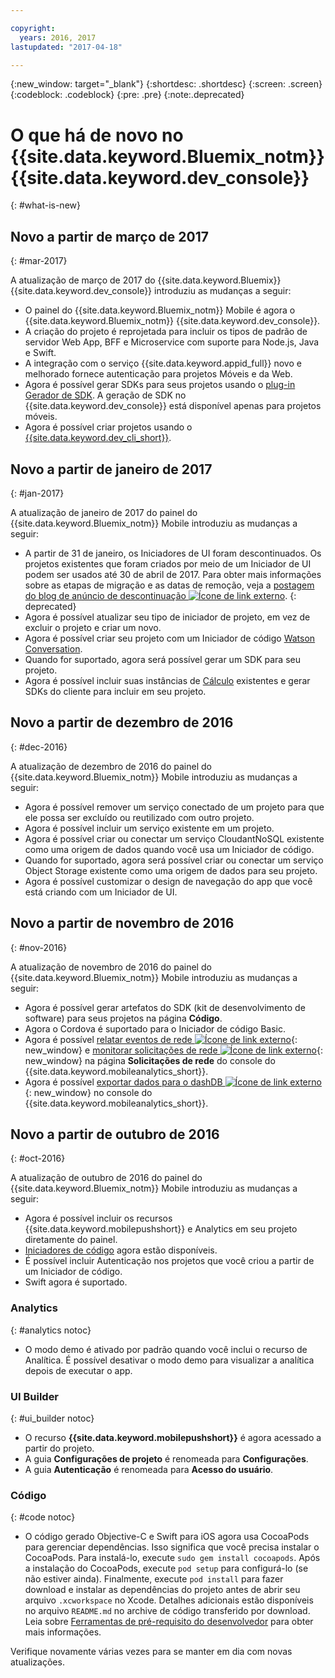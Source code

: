 ```yaml
---

copyright:
  years: 2016, 2017
lastupdated: "2017-04-18"

---
```

{:new_window: target="_blank"}
{:shortdesc: .shortdesc}
{:screen: .screen}
{:codeblock: .codeblock}
{:pre: .pre}
{:note:.deprecated}

# O que há de novo no {{site.data.keyword.Bluemix_notm}} {{site.data.keyword.dev_console}}
{: #what-is-new}


## Novo a partir de março de 2017
{: #mar-2017}

A atualização de março de 2017 do {{site.data.keyword.Bluemix}} {{site.data.keyword.dev_console}} introduziu as mudanças a seguir:

   * O painel do {{site.data.keyword.Bluemix_notm}} Mobile é agora o {{site.data.keyword.Bluemix_notm}} {{site.data.keyword.dev_console}}.
   * A criação do projeto é reprojetada para incluir os tipos de padrão de servidor Web App, BFF e Microservice com suporte para Node.js, Java e Swift.
   * A integração com o serviço {{site.data.keyword.appid_full}} novo e melhorado fornece autenticação para projetos Móveis e da Web.
   * Agora é possível gerar SDKs para seus projetos usando o [plug-in Gerador de SDK](sdk_cli.html). A geração de SDK no {{site.data.keyword.dev_console}} está disponível apenas para projetos móveis.
   * Agora é possível criar projetos usando o [{{site.data.keyword.dev_cli_short}}](dev_cli.html).


## Novo a partir de janeiro de 2017
{: #jan-2017}

A atualização de janeiro de 2017 do painel do {{site.data.keyword.Bluemix_notm}} Mobile introduziu as mudanças a seguir:

   * A partir de 31 de janeiro, os Iniciadores de UI foram descontinuados. Os projetos existentes que foram criados por meio de um Iniciador de UI podem ser usados até 30 de abril de 2017. Para obter mais informações sobre as etapas de migração e as datas de remoção, veja a [postagem do blog de anúncio de descontinuação ![Ícone de link externo](../icons/launch-glyph.svg "Ícone de link externo")](https://www.ibm.com/blogs/bluemix/2017/01/bluemix-mobile-dashboard-update/).
{: deprecated}
   * Agora é possível atualizar seu tipo de iniciador de projeto, em vez de excluir o projeto e criar um novo.
   * Agora é possível criar seu projeto com um Iniciador de código [Watson Conversation](tutorial_conversation.html).
   * Quando for suportado, agora será possível gerar um SDK para seu projeto.
   * Agora é possível incluir suas instâncias de [Cálculo](sdk_compute.html) existentes e gerar SDKs do cliente para incluir em seu projeto.


## Novo a partir de dezembro de 2016
{: #dec-2016}

A atualização de dezembro de 2016 do painel do {{site.data.keyword.Bluemix_notm}} Mobile introduziu as mudanças a seguir:

   * Agora é possível remover um serviço conectado de um projeto para que ele possa ser excluído ou reutilizado com outro projeto. 
   * Agora é possível incluir um serviço existente em um projeto.
   * Agora é possível criar ou conectar um serviço CloudantNoSQL existente como uma origem de dados quando você usa um Iniciador de código.
   * Quando for suportado, agora será possível criar ou conectar um serviço Object Storage existente como uma origem de dados para seu projeto.
   * Agora é possível customizar o design de navegação do app que você está criando com um Iniciador de UI. 
   

## Novo a partir de novembro de 2016
{: #nov-2016}

A atualização de novembro de 2016 do painel do {{site.data.keyword.Bluemix_notm}} Mobile introduziu as
mudanças a seguir:

   * Agora é possível gerar artefatos do SDK (kit de desenvolvimento de software) para seus projetos na página **Código**.
   * Agora o Cordova é suportado para o Iniciador de código Basic.
   * Agora é possível [relatar eventos de rede ![Ícone de link externo](../icons/launch-glyph.svg "Ícone de link externo")](/docs/services/mobileanalytics/sdk.html#network-requests){: new_window} e [monitorar solicitações de rede ![Ícone de link externo](../icons/launch-glyph.svg "Ícone de link externo")](/docs/services/mobileanalytics/app-monitoring.html#monitor-network-requests){: new_window} na página **Solicitações de rede** do console do {{site.data.keyword.mobileanalytics_short}}.
   * Agora é possível [exportar dados para o dashDB ![Ícone de link externo](../icons/launch-glyph.svg "Ícone de link externo")](/docs/services/mobileanalytics/app-monitoring.html#dashdb){: new_window} no console do {{site.data.keyword.mobileanalytics_short}}.


## Novo a partir de outubro de 2016
{: #oct-2016}

A atualização de outubro de 2016 do painel do {{site.data.keyword.Bluemix_notm}} Mobile introduziu as mudanças a seguir:

   * Agora é possível incluir os recursos {{site.data.keyword.mobilepushshort}} e Analytics em seu projeto diretamente do painel.
   * [Iniciadores de código](starters.html#Code_Starter) agora estão disponíveis.
   * É possível incluir Autenticação nos projetos que você criou a partir de um Iniciador de código.
   * Swift agora é suportado.


### Analytics
{: #analytics notoc}

   * O modo demo é ativado por padrão quando você inclui o recurso de Analítica. É possível desativar o modo demo para visualizar a analítica depois de executar o app.


### UI Builder
{: #ui_builder notoc}

   * O recurso **{{site.data.keyword.mobilepushshort}}** é agora acessado a partir do projeto.
   * A guia **Configurações de projeto** é renomeada para **Configurações**.
   * A guia **Autenticação** é renomeada para **Acesso do usuário**.


### Código
{: #code notoc}

   * O código gerado Objective-C e Swift para iOS agora usa CocoaPods para gerenciar dependências. Isso significa que você precisa instalar o CocoaPods. Para instalá-lo, execute `sudo gem install cocoapods`. Após a instalação do CocoaPods, execute `pod setup` para configurá-lo (se não estiver ainda). Finalmente,
execute `pod install` para fazer download e instalar as dependências do projeto antes de abrir seu arquivo `.xcworkspace` no Xcode. Detalhes adicionais estão disponíveis no arquivo `README.md` no archive de código transferido por download. Leia sobre [Ferramentas de pré-requisito do desenvolvedor](get_code.html#prereq-dev-tools) para obter mais informações.

Verifique novamente várias vezes para se manter em dia com novas atualizações.

